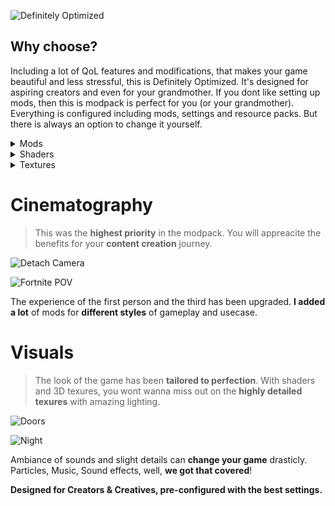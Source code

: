 ![Definitely Optimized](https://cdn.modrinth.com/data/cached_images/25e0e90cc32e6b0db8ed52261508bdc7e4c36fc3.png)

## Why choose?
Including a lot of QoL features and modifications, that makes your game beautiful and less stressful, this is Definitely Optimized. It's designed for aspiring creators and even for your grandmother. If you dont like setting up mods, then this is modpack is perfect for you (or your grandmother). Everything is configured including mods, settings and resource packs. But there is always an option to change it yourself.

<details>
<summary>Mods</summary>

- Camera Utils
- Camera Overhaul
- CreatorOverlays
- Do a Barrel Roll
- First Person Model
- FlashBack
- Freecam
- Motion Capture
- OrthoCamera
- Unbound FOV

</details>

<details>
<summary>Shaders</summary>

- Pastel Shaders
- Solas Shader
- Complementary Shaders - Reimagined
- Super Duper Vanilla
- Complementary Shaders - Unbound
- AstraLex Shaders
- Miniature Shader
- MakeUp - Ultra Fast
- Rethinking Voxels

</details>

<details>
<summary>Textures</summary>

- Fresh Animations
- 3D Default
- Better Leaves
- Better Lanters
- Fancy Crops
- RAY's 3D Ladders
- RAY's 3D Rails
- Fresh Moves
- 3D Dripstone
- Better Boats

</details>

# Cinematography 

> This was the **highest priority** in the modpack. You will appreacite the benefits for your **content creation** journey. 

![Detach Camera](https://cdn.modrinth.com/data/cached_images/ff06688d212576ffc13a8e431d0b384338929d1e.png)

![Fortnite POV](https://cdn.modrinth.com/data/cached_images/d5c86ac5cb437f289811918f0b00edb4b10bb130.png)

The experience of the first person and the third has been upgraded. **I added a lot** of mods for **different styles** of gameplay and usecase.

# Visuals

> The look of the game has been **tailored to perfection**. With shaders and 3D texures, you wont wanna miss out on the **highly detailed texures** with amazing lighting.

![Doors](https://cdn.modrinth.com/data/cached_images/2368bf36c4b6129c789aa2cc97c23e0b278a5feb.png)

![Night](https://cdn.modrinth.com/data/cached_images/ae8b2fa05624f897cdec1d21d47154d1aa722b43.png)

Ambiance of sounds and slight details can **change your game** drasticly. Particles, Music, Sound effects, well, **we got that covered**!

**Designed for Creators & Creatives, pre-configured with the best settings.**
